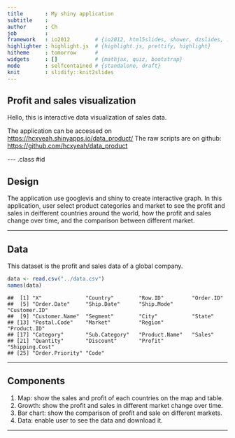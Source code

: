 ```yaml
---
title       : My shiny application
subtitle    : 
author      : Ch
job         : 
framework   : io2012        # {io2012, html5slides, shower, dzslides, ...}
highlighter : highlight.js  # {highlight.js, prettify, highlight}
hitheme     : tomorrow      # 
widgets     : []            # {mathjax, quiz, bootstrap}
mode        : selfcontained # {standalone, draft}
knit        : slidify::knit2slides
---
```


## Profit and sales visualization

Hello, this is interactive data visualization of sales data. 

The application can be accessed on 
https://hcxyeah.shinyapps.io/data_product/
The raw scripts are on github:
https://github.com/hcxyeah/data_product


--- .class #id 

## Design

The application use googlevis and shiny to create interactive graph.
In this application, user select product categories and market to see the profit and sales in deifferent countries around the world, how the profit and sales change over time, and the comparison between different market. 

--- 

## Data

This dataset is the profit and sales data of a global company.


```r
data <- read.csv("../data.csv")
names(data)
```

```
##  [1] "X"              "Country"        "Row.ID"         "Order.ID"      
##  [5] "Order.Date"     "Ship.Date"      "Ship.Mode"      "Customer.ID"   
##  [9] "Customer.Name"  "Segment"        "City"           "State"         
## [13] "Postal.Code"    "Market"         "Region"         "Product.ID"    
## [17] "Category"       "Sub.Category"   "Product.Name"   "Sales"         
## [21] "Quantity"       "Discount"       "Profit"         "Shipping.Cost" 
## [25] "Order.Priority" "Code"
```

---

## Components

1. Map: show the sales and profit of each countries on the map and table.
2. Growth: show the profit and sales in different market change over time.
3. Bar chart: show the comparison of profit and sale on different markets.
4. Data: enable user to see the data and download it. 

---
